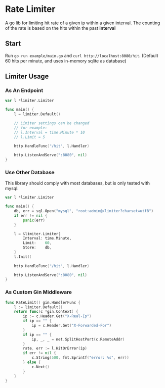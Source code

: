 # Rate Limiter

A go lib for limiting hit rate of a given ip within a given interval. 
The counting of the rate is based on the hits within the past **interval**

## Start

Run `go run example/main.go` and `curl http://localhost:8080/hit`. (Default 60 hits per minute, and uses in-memory sqlite as database)


## Limiter Usage

### As An Endpoint
```go
var l *limiter.Limiter

func main() {
    l = limiter.Default()

    // Limiter settings can be changed
    // for example:
    // l.Interval = time.Minute * 10
    // l.Limit = 5
    
    http.HandleFunc("/hit", l.Handler)

    http.ListenAndServe(":8080", nil)
}
```
### Use Other Database

This library should comply with most databases, but is only tested with mysql.

```go
var l *limiter.Limiter

func main() {
    db, err = sql.Open("mysql", "root:admin@/limiter?charset=utf8")
    if err != nil {
        panic(err)
    }

    l = &limiter.Limiter{
        Interval: time.Minute,
        Limit:    60,
        Store:    db,
    }
    l.Init()
    
    http.HandleFunc("/hit", l.Handler)

    http.ListenAndServe(":8080", nil)
}
```

### As Custom Gin Middleware

```go
func RateLimit() gin.HandlerFunc {
    l := limiter.Default()
    return func(c *gin.Context) {
        ip := c.Header.Get("X-Real-Ip")
        if ip == "" {
            ip = c.Header.Get("X-Forwarded-For")
        }
        if ip == "" {
            ip, _, _ = net.SplitHostPort(c.RemoteAddr)
        }
        rate, err := l.HitOrError(ip)
        if err != nil {
            c.String(500, fmt.Sprintf("error: %s", err))
        } else {
            c.Next()
        }
    }
}
```